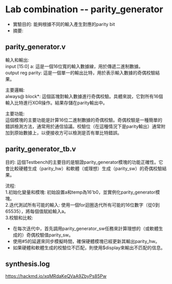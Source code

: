 # Lab combination -- parity_generator
* 實驗目的: 能夠根據不同的輸入產生對應的parity bit
* 摘要: 

## parity_generator.v
輸入和輸出:  
input [15:0] a: 這是一個16位寬的輸入數據線，用於傳遞二進制數據。  
output reg parity: 這是一個單一的輸出比特，用於表示輸入數據的奇偶校驗結果。

主要邏輯:  
always@ block*: 這個區塊對輸入數據進行奇偶校驗。具體來說，它對所有16個輸入比特進行XOR操作。結果存儲在parity輸出中。

主要功能:  
這個模塊的主要功能是計算16位二進制數據的奇偶校驗。奇偶校驗是一種簡單的錯誤檢測方法，通常用於通信協議。校驗位（在這種情況下是parity輸出）通常附加到原始數據上，以便接收方可以檢測是否有單比特錯誤。

## parity_generator_tb.v
目的: 這個Testbench的主要目的是驗證parity_generator模塊的功能正確性。它會比較硬體生成（parity_hw）和軟體（或理想）生成（parity_sw）的奇偶校驗結果。

流程:  
1.初始化變量和模塊: 初始設置a和temp為16'b0，並實例化parity_generator模塊。  
2.迭代測試所有可能的輸入: 使用一個for迴圈迭代所有可能的16位數字（從0到65535），將每個值賦給輸入a。  
3.校驗和比較:
* 在每次迭代中，首先調用parity_generator_sw任務來計算理想的（或軟體生成的）奇偶校驗值parity_sw。
* 使用#5的延遲來同步模擬時間，確保硬體模塊已經更新其輸出parity_hw。
* 如果硬體和軟體生成的校驗位不匹配，則使用$display來輸出不匹配的信息。

## synthesis.log
https://hackmd.io/xqMRdaKeQVaA9ZbyPs85Pw
